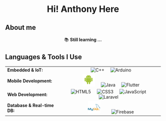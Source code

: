 <h1 align="center">Hi! Anthony Here</h1>

<h2 align="left">About me</h2>
<div align="center">
  📚 <strong>Still learning ...</strong>
</div>

<h2 align="left">Languages & Tools I Use</h2>

<div align="center">

<table cellpadding="8">
  <tr>
    <td align="left" valign="middle"><strong>Embedded & IoT:</strong></td>
    <td align="center" valign="middle">
      <div align="center">
        <img src="https://cdn.jsdelivr.net/gh/devicons/devicon/icons/cplusplus/cplusplus-original.svg" height="40" alt="C++" />
        <img width="12" />
        <img src="https://cdn.worldvectorlogo.com/logos/arduino-1.svg" height="40" alt="Arduino" />
      </div>
    </td>
  </tr>
  <tr>
    <td align="left" valign="middle"><strong>Mobile Development:</strong></td>
    <td align="center" valign="middle">
      <div align="center">
        <img src="https://raw.githubusercontent.com/devicons/devicon/master/icons/android/android-original-wordmark.svg" height="40" alt="Android" />
        <img width="12" />
        <img src="https://cdn.jsdelivr.net/gh/devicons/devicon/icons/java/java-original.svg" height="40" alt="Java" />
        <img width="12" />
        <img src="https://www.vectorlogo.zone/logos/flutterio/flutterio-icon.svg" height="40" alt="Flutter" />
      </div>
    </td>
  </tr>
  <tr>
    <td align="left" valign="middle"><strong>Web Development:</strong></td>
    <td align="center" valign="middle">
      <div align="center">
        <img src="https://cdn.jsdelivr.net/gh/devicons/devicon/icons/html5/html5-original.svg" height="40" alt="HTML5" />
        <img width="12" />
        <img src="https://cdn.jsdelivr.net/gh/devicons/devicon/icons/css3/css3-original.svg" height="40" alt="CSS3" />
        <img width="12" />
        <img src="https://cdn.jsdelivr.net/gh/devicons/devicon/icons/javascript/javascript-original.svg" height="40" alt="JavaScript" />
        <img width="12" />
        <img src="https://cdn.jsdelivr.net/gh/devicons/devicon/icons/laravel/laravel-original.svg" height="40" alt="Laravel" />
        <img width="12" />
        <!-- <img src="https://cdn.jsdelivr.net/gh/devicons/devicon/icons/react/react-original.svg" height="40" alt="React.js" /> -->
        <!-- <img width="12" /> -->
        <!-- <img src="https://cdn.jsdelivr.net/gh/devicons/devicon/icons/nextjs/nextjs-original.svg" height="40" alt="Next.js" /> -->
      </div>
    </td>
  </tr>
  <tr>
    <td align="left" valign="middle"><strong>Database & Real-time DB:</strong></td>
    <td align="center" valign="middle">
      <div align="center">
        <img src="https://raw.githubusercontent.com/devicons/devicon/master/icons/mysql/mysql-original-wordmark.svg" height="40" alt="MySQL" />
        <img width="12" />
        <!-- <img src="https://cdn.jsdelivr.net/gh/devicons/devicon/icons/mongodb/mongodb-original.svg" height="40" alt="MongoDB" /> -->
        <img width="12" />
        <img src="https://cdn.jsdelivr.net/gh/devicons/devicon/icons/firebase/firebase-plain.svg" height="40" alt="Firebase" />
      </div>
    </td>
  </tr>
</table>

</div>
